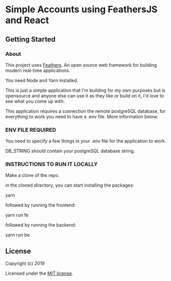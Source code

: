 # Simple Accounts using FeathersJS and React
 
## Getting Started

### About

This project uses [Feathers](http://feathersjs.com). An open source web framework for building modern real-time applications.

You need Node and Yarn installed.

This is just a simple application that I'm building for my own purposes but is opensource and anyone else can use it as they like or build on it, I'd love to see what you come up with.

This application requires a connection the remote postgreSQL database, for everything to work you need to have a .env file. More information below.

### ENV FILE REQUIRED

You need to specify a few things in your .env file for the application to work.

DB_STRING should contain your postgreSQL database string.

### INSTRUCTIONS TO RUN IT LOCALLY

Make a clone of the repo.

in the cloned directory, you can start installing the packages:

yarn

followed by running the frontend:

yarn run fe

followed by running the backend:

yarn run be

## License

Copyright (c) 2019

Licensed under the [MIT license](LICENSE).
